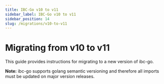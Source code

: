 ```yaml
---
title: IBC-Go v10 to v11
sidebar_label: IBC-Go v10 to v11
sidebar_position: 14
slug: /migrations/v10-to-v11
---
```


# Migrating from v10 to v11

This guide provides instructions for migrating to a new version of ibc-go.

**Note:** ibc-go supports golang semantic versioning and therefore all imports must be updated on major version releases.
